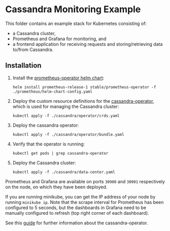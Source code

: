 # Cassandra Monitoring Example

This folder contains an example stack for Kubernetes consisting of:
* a Cassandra cluster,
* Prometheus and Grafana for monitoring, and
* a frontend application for receiving requests and storing/retrieving data to/from Cassandra.

## Installation

1. Install the [prometheus-operator helm chart](https://github.com/helm/charts/tree/master/stable/prometheus-operator):
    ```
    helm install prometheus-release-1 stable/prometheus-operator -f ./prometheus/helm-chart-config.yaml
    ```
2. Deploy the custom resource definitions for the [cassandra-operator](https://github.com/instaclustr/cassandra-operator), which is used for managing the Cassandra cluster:
    ```
    kubectl apply -f ./cassandra/operator/crds.yaml
    ```
3. Deploy the cassandra operator:
    ```
    kubectl apply -f ./cassandra/operator/bundle.yaml
    ```
4. Verify that the operator is running:
    ```
    kubectl get pods | grep cassandra-operator
    ```
5. Deploy the Cassandra cluster:
    ```
    kubectl apply -f ./cassandra/data-center.yaml
    ```


Prometheus and Grafana are available on ports `30900` and `30901` respectively on the node, on which they have been deployed.

If you are running minikube, you can get the IP address of your node by running `minikube ip`.
Note that the scrape interval for Prometheus has been configured to 5 seconds, but the dashboards in Grafana need to be manually configured to refresh (top right corner of each dashboard).

See this [guide](https://github.com/instaclustr/cassandra-operator/blob/master/doc/op_guide.md) for further information about the cassandra-operator.
